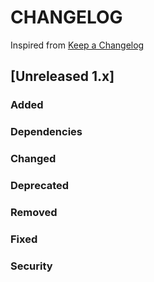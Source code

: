 # CHANGELOG
Inspired from [Keep a Changelog](https://keepachangelog.com/en/1.0.0/)

## [Unreleased 1.x]
### Added
### Dependencies
### Changed
### Deprecated
### Removed
### Fixed
### Security

[Unreleased]: https://github.com/opensearch-project/OpenSearch/compare/1.3.11...HEAD
